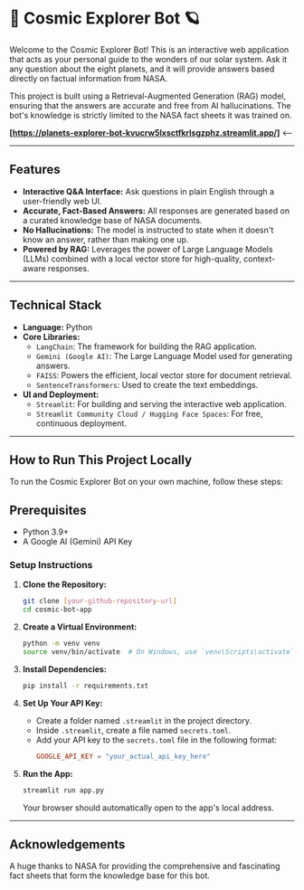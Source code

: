 # 🚀 Cosmic Explorer Bot 🪐

Welcome to the Cosmic Explorer Bot! This is an interactive web application that acts as your personal guide to the wonders of our solar system. Ask it any question about the eight planets, and it will provide answers based directly on factual information from NASA.

This project is built using a Retrieval-Augmented Generation (RAG) model, ensuring that the answers are accurate and free from AI hallucinations. The bot's knowledge is strictly limited to the NASA fact sheets it was trained on.

**[https://planets-explorer-bot-kvucrw5lxsctfkrlsgzphz.streamlit.app/]** &lt;-- 



---

## Features

* **Interactive Q&A Interface:** Ask questions in plain English through a user-friendly web UI.
* **Accurate, Fact-Based Answers:** All responses are generated based on a curated knowledge base of NASA documents.
* **No Hallucinations:** The model is instructed to state when it doesn't know an answer, rather than making one up.
* **Powered by RAG:** Leverages the power of Large Language Models (LLMs) combined with a local vector store for high-quality, context-aware responses.

---

## Technical Stack

* **Language:** Python
* **Core Libraries:**
    * `LangChain`: The framework for building the RAG application.
    * `Gemini (Google AI)`: The Large Language Model used for generating answers.
    * `FAISS`: Powers the efficient, local vector store for document retrieval.
    * `SentenceTransformers`: Used to create the text embeddings.
* **UI and Deployment:**
    * `Streamlit`: For building and serving the interactive web application.
    * `Streamlit Community Cloud / Hugging Face Spaces`: For free, continuous deployment.

---

## How to Run This Project Locally

To run the Cosmic Explorer Bot on your own machine, follow these steps:

## Prerequisites

* Python 3.9+
* A Google AI (Gemini) API Key

### Setup Instructions

1.  **Clone the Repository:**
    ```bash
    git clone [your-github-repository-url]
    cd cosmic-bot-app
    ```

2.  **Create a Virtual Environment:**
    ```bash
    python -m venv venv
    source venv/bin/activate  # On Windows, use `venv\Scripts\activate`
    ```

3.  **Install Dependencies:**
    ```bash
    pip install -r requirements.txt
    ```

4.  **Set Up Your API Key:**
    * Create a folder named `.streamlit` in the project directory.
    * Inside `.streamlit`, create a file named `secrets.toml`.
    * Add your API key to the `secrets.toml` file in the following format:
        ```toml
        GOOGLE_API_KEY = "your_actual_api_key_here"
        ```

5.  **Run the App:**
    ```bash
    streamlit run app.py
    ```
    Your browser should automatically open to the app's local address.

---

## Acknowledgements

A huge thanks to NASA for providing the comprehensive and fascinating fact sheets that form the knowledge base for this bot.
